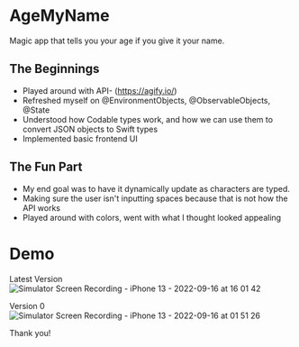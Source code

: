 # AgeMyName
Magic app that tells you your age if you give it your name. 


## The Beginnings
- Played around with API- (https://agify.io/)
- Refreshed myself on @EnvironmentObjects, @ObservableObjects, @State
- Understood how Codable types work, and how we can use them to convert JSON objects to Swift types
- Implemented basic frontend UI


## The Fun Part
- My end goal was to have it dynamically update as characters are typed.
- Making sure the user isn't inputting spaces because that is not how the API works
- Played around with colors, went with what I thought looked appealing

# Demo




Latest Version
![Simulator Screen Recording - iPhone 13 - 2022-09-16 at 16 01 42](https://user-images.githubusercontent.com/89492329/190723478-f57cb65d-c1b7-4496-8b57-af5f02017f67.gif)



Version 0
![Simulator Screen Recording - iPhone 13 - 2022-09-16 at 01 51 26](https://user-images.githubusercontent.com/89492329/190815599-741a0d35-37a5-4364-9da6-9ba6207d643d.gif)

Thank you!
